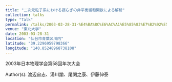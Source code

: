 ```yaml
---
title: "二次元粒子系における揺らぎの非平衡緩和関数による解析"
collection: talks
type: "Talk"
permalink: /talks/2003-03-28-31-%E4%BA%8C%E6%AC%A1%E5%85%83%E7%B2%92%E5%AD%90%E7%B3%BB%E3%81%AB%E3%81%8A%E3%81%91%E3%82%8B%E6%8F%BA%E3%82%89%E3%81%8E%E3%81%AE%E9%9D%9E%E5%B9%B3%E8%A1%A1%E7%B7%A9%E5%92%8C%E9%96%A2
venue: "東北大学"
date: 2003-03-28-31
location: "仙台市青葉区川内"
latitude: "39.2296959798366"
longitude: "140.85248968738108"
---
```


2003年日本物理学会第58回年次大会

Author(s): 渡辺宙志、湯川諭、尾関之康、伊藤伸泰
